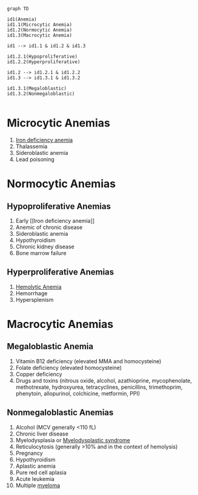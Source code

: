 ```mermaid
graph TD

id1(Anemia)
id1.1(Microcytic Anemia)
id1.2(Normocytic Anemia)
id1.3(Macrocytic Anemia)

id1 --> id1.1 & id1.2 & id1.3

id1.2.1(Hypoproliferative)
id1.2.2(Hyperproliferative)

id1.2 --> id1.2.1 & id1.2.2
id1.3 --> id1.3.1 & id1.3.2

id1.3.1(Megaloblastic)
id1.3.2(Nonmegaloblastic)


```

# Microcytic Anemias
1. [Iron deficiency anemia](Iron%20deficiency%20anemia.md)
2. Thalassemia
3. Sideroblastic anemia
4. Lead poisoning

# Normocytic Anemias
## Hypoproliferative Anemias
1. Early [[Iron deficiency anemia]]
2. Anemic of chronic disease
3. Sideroblastic anemia
4. Hypothyroidism
5. Chronic kidney disease
6. Bone marrow failure

## Hyperproliferative Anemias
1. [Hemolytic Anemia](Hemolytic%20Anemia.md)
2. Hemorrhage
3. Hypersplenism

# Macrocytic Anemias
## Megaloblastic Anemia
1. Vitamin B12 deficiency (elevated MMA and homocysteine)
2. Folate deficiency (elevated homocysteine)
3. Copper deficiency
4. Drugs and toxins (nitrous oxide, alcohol, azathioprine, mycophenolate, methotrexate, hydroxyurea, tetracyclines, penicillins, trimethoprim, phenytoin, allopurinol, colchicine, metformin, PPI)

## Nonmegaloblastic Anemias
1. Alcohol (MCV generally <110 fL)
2. Chronic liver disease
3. Myelodysplasia or [Myelodysplastic syndrome](../../Malignant%20Hematology/Myelodysplastic%20syndrome.md)
4. Reticulocytosis (generally >10% and in the context of hemolysis)
5. Pregnancy
6. Hypothyroidism
7. Aplastic anemia
8. Pure red cell aplasia
9. Acute leukemia
10. Multiple [myeloma](../../Malignant%20Hematology/Myeloma.md)